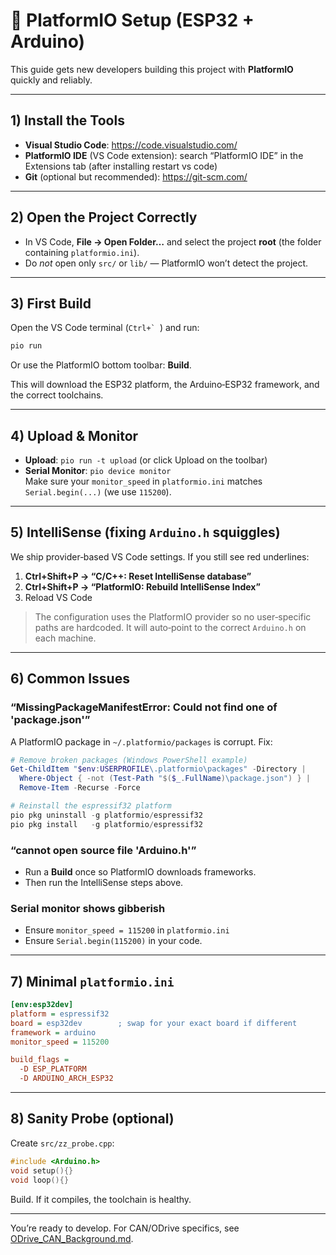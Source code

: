 # 🚀 PlatformIO Setup (ESP32 + Arduino)

This guide gets new developers building this project with **PlatformIO** quickly and reliably.

---

## 1) Install the Tools

- **Visual Studio Code**: https://code.visualstudio.com/
- **PlatformIO IDE** (VS Code extension): search “PlatformIO IDE” in the Extensions tab (after installing restart vs code)
- **Git** (optional but recommended): https://git-scm.com/

---

## 2) Open the Project Correctly

- In VS Code, **File → Open Folder…** and select the project **root** (the folder containing `platformio.ini`).  
- Do *not* open only `src/` or `lib/` — PlatformIO won’t detect the project.

---

## 3) First Build

Open the VS Code terminal (``Ctrl+` ``) and run:
```bash
pio run
```
Or use the PlatformIO bottom toolbar: **Build**.

This will download the ESP32 platform, the Arduino‑ESP32 framework, and the correct toolchains.

---

## 4) Upload & Monitor

- **Upload**: `pio run -t upload` (or click Upload on the toolbar)
- **Serial Monitor**: `pio device monitor`  
  Make sure your `monitor_speed` in `platformio.ini` matches `Serial.begin(...)` (we use `115200`).

---

## 5) IntelliSense (fixing `Arduino.h` squiggles)

We ship provider‑based VS Code settings. If you still see red underlines:

1. **Ctrl+Shift+P → “C/C++: Reset IntelliSense database”**  
2. **Ctrl+Shift+P → “PlatformIO: Rebuild IntelliSense Index”**  
3. Reload VS Code

> The configuration uses the PlatformIO provider so no user‑specific paths are hardcoded. It will auto‑point to the correct `Arduino.h` on each machine.

---

## 6) Common Issues

### “MissingPackageManifestError: Could not find one of 'package.json'”
A PlatformIO package in `~/.platformio/packages` is corrupt. Fix:
```powershell
# Remove broken packages (Windows PowerShell example)
Get-ChildItem "$env:USERPROFILE\.platformio\packages" -Directory |
  Where-Object { -not (Test-Path "$($_.FullName)\package.json") } |
  Remove-Item -Recurse -Force

# Reinstall the espressif32 platform
pio pkg uninstall -g platformio/espressif32
pio pkg install   -g platformio/espressif32
```

### “cannot open source file 'Arduino.h'”
- Run a **Build** once so PlatformIO downloads frameworks.
- Then run the IntelliSense steps above.

### Serial monitor shows gibberish
- Ensure `monitor_speed = 115200` in `platformio.ini`
- Ensure `Serial.begin(115200)` in your code.

---

## 7) Minimal `platformio.ini`

```ini
[env:esp32dev]
platform = espressif32
board = esp32dev        ; swap for your exact board if different
framework = arduino
monitor_speed = 115200

build_flags =
  -D ESP_PLATFORM
  -D ARDUINO_ARCH_ESP32
```

---

## 8) Sanity Probe (optional)

Create `src/zz_probe.cpp`:
```cpp
#include <Arduino.h>
void setup(){}
void loop(){}
```
Build. If it compiles, the toolchain is healthy.

---

You’re ready to develop. For CAN/ODrive specifics, see [ODrive_CAN_Background.md](ODrive_CAN_Background.md).

